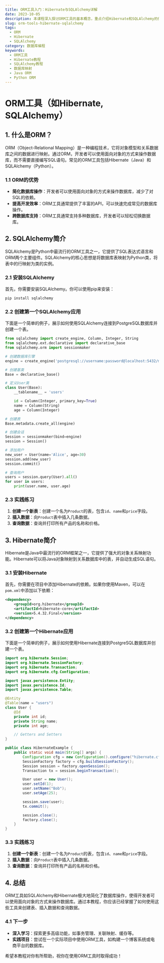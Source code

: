 ```yaml
---
title: ORM工具入门：Hibernate与SQLAlchemy详解
date: 2023-10-05
description: 本课程深入探讨ORM工具的基本概念，重点介绍Hibernate和SQLAlchemy的使用方法，帮助开发者高效管理数据库操作。
slug: orm-tools-hibernate-sqlalchemy
tags:
  - ORM
  - Hibernate
  - SQLAlchemy
category: 数据库编程
keywords:
  - ORM工具
  - Hibernate教程
  - SQLAlchemy教程
  - 数据库映射
  - Java ORM
  - Python ORM
---
```


# ORM工具（如Hibernate, SQLAlchemy）

## 1. 什么是ORM？

ORM（Object-Relational Mapping）是一种编程技术，它将对象模型和关系数据库之间的数据进行映射。通过ORM，开发者可以使用面向对象的方式来操作数据库，而不需要直接编写SQL语句。常见的ORM工具包括Hibernate（Java）和SQLAlchemy（Python）。

### 1.1 ORM的优势

- **简化数据库操作**：开发者可以使用面向对象的方式来操作数据库，减少了对SQL的依赖。
- **提高开发效率**：ORM工具通常提供了丰富的API，可以快速完成常见的数据库操作。
- **跨数据库支持**：ORM工具通常支持多种数据库，开发者可以轻松切换数据库。

## 2. SQLAlchemy简介

SQLAlchemy是Python中最流行的ORM工具之一，它提供了SQL表达式语言和ORM两个主要组件。SQLAlchemy的核心思想是将数据库表映射为Python类，将表中的行映射为类的实例。

### 2.1 安装SQLAlchemy

首先，你需要安装SQLAlchemy。你可以使用pip来安装：

```bash
pip install sqlalchemy
```

### 2.2 创建第一个SQLAlchemy应用

下面是一个简单的例子，展示如何使用SQLAlchemy连接到PostgreSQL数据库并创建一个表。

```python
from sqlalchemy import create_engine, Column, Integer, String
from sqlalchemy.ext.declarative import declarative_base
from sqlalchemy.orm import sessionmaker

# 创建数据库引擎
engine = create_engine('postgresql://username:password@localhost:5432/mydatabase')

# 创建基类
Base = declarative_base()

# 定义User类
class User(Base):
    __tablename__ = 'users'

    id = Column(Integer, primary_key=True)
    name = Column(String)
    age = Column(Integer)

# 创建表
Base.metadata.create_all(engine)

# 创建会话
Session = sessionmaker(bind=engine)
session = Session()

# 添加用户
new_user = User(name='Alice', age=30)
session.add(new_user)
session.commit()

# 查询用户
users = session.query(User).all()
for user in users:
    print(user.name, user.age)
```

### 2.3 实践练习

1. **创建一个新表**：创建一个名为`Product`的表，包含`id`、`name`和`price`字段。
2. **插入数据**：向`Product`表中插入几条数据。
3. **查询数据**：查询并打印所有产品的名称和价格。

## 3. Hibernate简介

Hibernate是Java中最流行的ORM框架之一，它提供了强大的对象关系映射功能。Hibernate可以将Java对象映射到关系数据库中的表，并自动生成SQL语句。

### 3.1 安装Hibernate

首先，你需要在项目中添加Hibernate的依赖。如果你使用Maven，可以在`pom.xml`中添加以下依赖：

```xml
<dependency>
    <groupId>org.hibernate</groupId>
    <artifactId>hibernate-core</artifactId>
    <version>5.4.32.Final</version>
</dependency>
```

### 3.2 创建第一个Hibernate应用

下面是一个简单的例子，展示如何使用Hibernate连接到PostgreSQL数据库并创建一个表。

```java
import org.hibernate.Session;
import org.hibernate.SessionFactory;
import org.hibernate.Transaction;
import org.hibernate.cfg.Configuration;

import javax.persistence.Entity;
import javax.persistence.Id;
import javax.persistence.Table;

@Entity
@Table(name = "users")
class User {
    @Id
    private int id;
    private String name;
    private int age;

    // Getters and Setters
}

public class HibernateExample {
    public static void main(String[] args) {
        Configuration cfg = new Configuration().configure("hibernate.cfg.xml");
        SessionFactory factory = cfg.buildSessionFactory();
        Session session = factory.openSession();
        Transaction tx = session.beginTransaction();

        User user = new User();
        user.setId(1);
        user.setName("Bob");
        user.setAge(25);

        session.save(user);
        tx.commit();

        session.close();
        factory.close();
    }
}
```

### 3.3 实践练习

1. **创建一个新表**：创建一个名为`Product`的表，包含`id`、`name`和`price`字段。
2. **插入数据**：向`Product`表中插入几条数据。
3. **查询数据**：查询并打印所有产品的名称和价格。

## 4. 总结

ORM工具如SQLAlchemy和Hibernate极大地简化了数据库操作，使得开发者可以使用面向对象的方式来操作数据库。通过本教程，你应该已经掌握了如何使用这些工具来创建表、插入数据和查询数据。

### 4.1 下一步

- **深入学习**：探索更多高级功能，如事务管理、关联映射、缓存等。
- **实践项目**：尝试在一个实际项目中使用ORM工具，如构建一个博客系统或电商平台的数据库。

希望本教程对你有所帮助，祝你在使用ORM工具时取得成功！